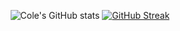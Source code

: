 <div align="center">
  
  ![Cole's GitHub stats](https://github-readme-stats-two-theta-78.vercel.app/api?username=cole-vita-unc&theme=transparent&show_icons=true&count_private=true&rank_icon=github&hide=stars,issues,commits&hide_border=true&hide_rank=true&show=prs_merged)
  [![GitHub Streak](https://streak-stats.demolab.com?user=cole-vita-unc&theme=transparent&hide_border=true)](https://git.io/streak-stats)

<div align="center">

<!--
**cole-vita-unc/cole-vita-unc** is a ✨ _special_ ✨ repository because its `README.md` (this file) appears on your GitHub profile.
&theme=gruvbox_light&show_icons=true&rank_icon=github
Here are some ideas to get you started:

- 🔭 I’m currently working on ...
- 🌱 I’m currently learning ...
- 👯 I’m looking to collaborate on ...
- 🤔 I’m looking for help with ...
- 💬 Ask me about ...
- 📫 How to reach me: ...
- 😄 Pronouns: ...
- ⚡ Fun fact: ...
-->
